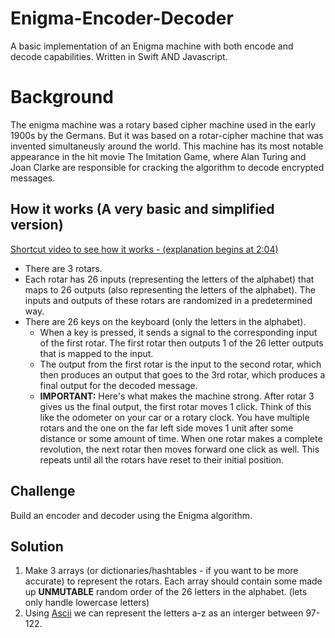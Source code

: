 # Enigma-Encoder-Decoder
A basic implementation of an Enigma machine with both encode and decode capabilities. Written in Swift AND Javascript.

# Background

The enigma machine was a rotary based cipher machine used in the early 1900s by the Germans.
But it was based on a rotar-cipher machine that was invented simultaneusly around the world.
This machine has its most notable appearance in the hit movie The Imitation Game, where Alan Turing and Joan Clarke are responsible for cracking the algorithm to decode encrypted messages.

## How it works (A very basic and simplified version)
[Shortcut video to see how it works - (explanation begins at 2:04)](https://www.youtube.com/watch?v=ASfAPOiq_eQ)
* There are 3 rotars.
* Each rotar has 26 inputs (representing the letters of the alphabet) that maps to 26 outputs (also representing the letters of the alphabet). The inputs and outputs of these rotars are randomized in a predetermined way. 
* There are 26 keys on the keyboard (only the letters in the alphabet).
  * When a key is pressed, it sends a signal to the corresponding input of the first rotar. The first rotar then outputs 1 of the 26 letter outputs that is mapped to the input.
  * The output from the first rotar is the input to the second rotar, which then produces an output that goes to the 3rd rotar, which produces a final output for the decoded message.
  * **IMPORTANT:** Here's what makes the machine strong. After rotar 3 gives us the final output, the first rotar moves 1 click. Think of this like the odometer on your car or a rotary clock. You have multiple rotars and the one on the far left side moves 1 unit after some distance or some amount of time. When one rotar makes a complete revolution, the next rotar then moves forward one click as well. This repeats until all the rotars have reset to their initial position.
  
## Challenge
Build an encoder and decoder using the Enigma algorithm.

## Solution
1. Make 3 arrays (or dictionaries/hashtables - if you want to be more accurate) to represent the rotars. Each array should contain some made up **UNMUTABLE** random order of the 26 letters in the alphabet. (lets only handle lowercase letters)
2. Using [Ascii](http://www.asciitable.com/) we can represent the letters a-z as an interger between 97-122.
